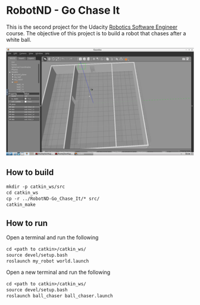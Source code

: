 # RobotND - Go Chase It

This is the second project for the Udacity [Robotics Software Engineer](https://www.udacity.com/course/robotics-software-engineer--nd209) course. The objective of this project is to build a robot that chases after a white ball.

![](images/image1.png 'image1')

## How to build
```
mkdir -p catkin_ws/src
cd catkin_ws
cp -r ../RobotND-Go_Chase_It/* src/
catkin_make
```

## How to run
Open a terminal and run the following
```
cd <path to catkin>/catkin_ws/
source devel/setup.bash
roslaunch my_robot world.launch
```

Open a new terminal and run the following
```
cd <path to catkin>/catkin_ws/
source devel/setup.bash
roslaunch ball_chaser ball_chaser.launch
```
